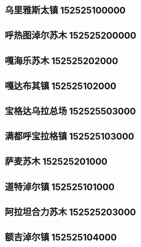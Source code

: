 # 乌里雅斯太镇 152525100000
# 呼热图淖尔苏木 152525200000
# 嘎海乐苏木 152525202000
# 嘎达布其镇 152525102000
# 宝格达乌拉总场 152525503000
# 满都呼宝拉格镇 152525103000
# 萨麦苏木 152525201000
# 道特淖尔镇 152525101000
# 阿拉坦合力苏木 152525203000
# 额吉淖尔镇 152525104000
